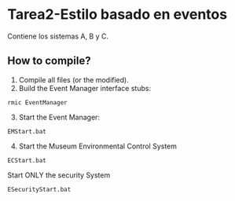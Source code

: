 # Tarea2-Estilo basado en eventos
Contiene los sistemas A, B y C.

## How to compile?
1. Compile all files (or the modified).
2. Build the Event Manager interface stubs:
```
rmic EventManager
```

3. Start the Event Manager:
```
EMStart.bat
```

4. Start the Museum Environmental Control System
```
ECStart.bat
```

Start ONLY the security System
```
ESecurityStart.bat
```
